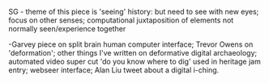 SG - theme of this piece is 'seeing' history: but need to see with new eyes;
focus on other senses; computational juxtaposition of elements not normally
seen/experience together

  

-Garvey piece on split brain human computer interface; Trevor Owens on 'deformation'; other things I've written on deformative digital archaeology; automated video super cut 'do you know where to dig' used in heritage jam entry; webseer interface; Alan Liu tweet about a digital i-ching.

  

